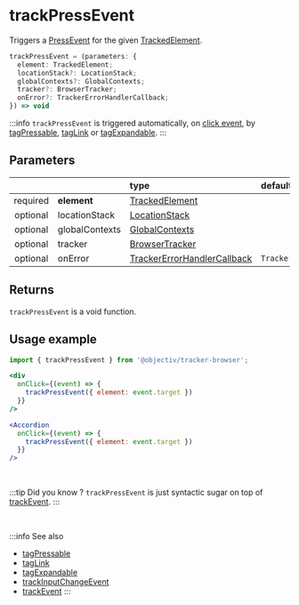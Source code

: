 # trackPressEvent

Triggers a [PressEvent](/taxonomy/reference/events/PressEvent.md) for the given [TrackedElement](/tracking/browser/api-reference/definitions/TrackedElement.md).  

```typescript
trackPressEvent = (parameters: {
  element: TrackedElement;
  locationStack?: LocationStack;
  globalContexts?: GlobalContexts;
  tracker?: BrowserTracker;
  onError?: TrackerErrorHandlerCallback;
}) => void
```

:::info
`trackPressEvent` is triggered automatically, on [click event](https://developer.mozilla.org/en-US/docs/Web/API/Element/click_event), by [tagPressable](/tracking/browser/api-reference/locationTaggers/tagPressable.md), [tagLink](/tracking/browser/api-reference/locationTaggers/tagLink.md) or [tagExpandable](/tracking/browser/api-reference/locationTaggers/tagExpandable.md).
:::

## Parameters
|          |                | type                                                                                              | default value
| :-:      | :--            | :--                                                                                               | :--           
| required | **element**    | [TrackedElement](/tracking/browser/api-reference/definitions/TrackedElement.md)                           |
| optional | locationStack  | [LocationStack](/tracking/browser/api-reference/core/LocationStack.md)                                    |
| optional | globalContexts | [GlobalContexts](/tracking/browser/api-reference/core/GlobalContexts.md)                                  |
| optional | tracker        | [BrowserTracker](/tracking/browser/api-reference/general/BrowserTracker.md)                               |
| optional | onError        | [TrackerErrorHandlerCallback](/tracking/browser/api-reference/definitions/TrackerErrorHandlerCallback.md) | `TrackerConsole.error`

## Returns
`trackPressEvent` is a void function.

## Usage example

```jsx
import { trackPressEvent } from '@objectiv/tracker-browser';
```

```jsx
<div
  onClick={(event) => {
    trackPressEvent({ element: event.target })
  }}
/>
```

```jsx
<Accordion
  onClick={(event) => {
    trackPressEvent({ element: event.target })
  }}
/>
```

<br />

:::tip Did you know ?
`trackPressEvent` is just syntactic sugar on top of [trackEvent](/tracking/browser/api-reference/eventTrackers/trackEvent.md).
:::

<br />

:::info See also
- [tagPressable](/tracking/browser/api-reference/locationTaggers/tagPressable.md)
- [tagLink](/tracking/browser/api-reference/locationTaggers/tagLink.md) 
- [tagExpandable](/tracking/browser/api-reference/locationTaggers/tagExpandable.md)
- [trackInputChangeEvent](/tracking/browser/api-reference/eventTrackers/trackInputChangeEvent.md)
- [trackEvent](/tracking/browser/api-reference/eventTrackers/trackEvent.md)
:::
